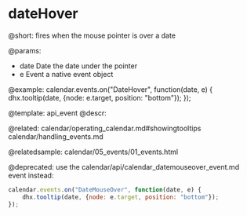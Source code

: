 dateHover
=============

@short:
fires when the mouse pointer is over a date

@params:
- date  	Date    	the date under the pointer
- e 		Event		a native event object

@example:
calendar.events.on("DateHover", function(date, e) {
    dhx.tooltip(date, {node: e.target, position: "bottom"});
});


@template: api_event
@descr:


@related:
calendar/operating_calendar.md#showingtooltips
calendar/handling_events.md

@relatedsample:
calendar/05_events/01_events.html

@deprecated: use the calendar/api/calendar_datemouseover_event.md event instead:

~~~js
calendar.events.on("DateMouseOver", function(date, e) {
    dhx.tooltip(date, {node: e.target, position: "bottom"});
});
~~~
